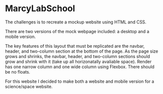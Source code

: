 # MarcyLabSchool
The challenges is to recreate a mockup website using HTML and CSS. 

There are two versions of the mock webpage included: a desktop and a mobile version. 

The key features of this layout that must be replicated are the navbar, header, and two-column section at the bottom of the page.
As the page size grows and shrinks, the navbar, header, and two-column sections should grow and shrink with it (take up all horizonatally avaliable space).
Render has one narrow column and one wide column using Flexbox. 
There should be no floats.

For this website I decided to make both a website and mobile version for a science/space website. 
